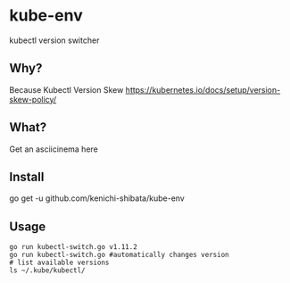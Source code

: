 # kube-env
kubectl version switcher

Why?
-------

Because Kubectl Version Skew https://kubernetes.io/docs/setup/version-skew-policy/


What?
-----
Get an asciicinema here 

Install 
--------
go get -u github.com/kenichi-shibata/kube-env

Usage
-------
```
go run kubectl-switch.go v1.11.2
go run kubectl-switch.go #automatically changes version
# list available versions
ls ~/.kube/kubectl/
```
